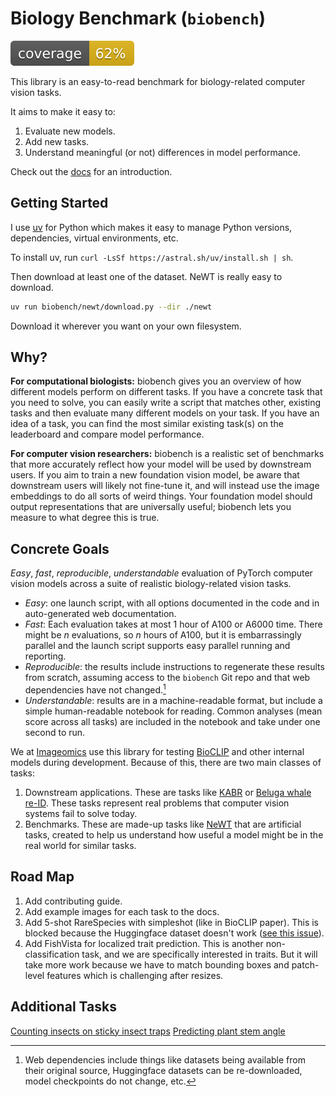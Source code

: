 # Biology Benchmark (`biobench`)

![Coverage](docs/assets/coverage.svg)

This library is an easy-to-read benchmark for biology-related computer vision tasks.

It aims to make it easy to:

1. Evaluate new models.
2. Add new tasks.
3. Understand meaningful (or not) differences in model performance.

Check out the [docs](https://samuelstevens.me/biobench/) for an introduction.

## Getting Started

I use [uv](https://docs.astral.sh/uv/) for Python which makes it easy to manage Python versions, dependencies, virtual environments, etc.

To install uv, run `curl -LsSf https://astral.sh/uv/install.sh | sh`.

Then download at least one of the dataset.
NeWT is really easy to download.

```sh
uv run biobench/newt/download.py --dir ./newt
```

Download it wherever you want on your own filesystem.

## Why?

**For computational biologists:** biobench gives you an overview of how different models perform on different tasks. If you have a concrete task that you need to solve, you can easily write a script that matches other, existing tasks and then evaluate many different models on your task. If you have an idea of a task, you can find the most similar existing task(s) on the leaderboard and compare model performance.

**For computer vision researchers:** biobench is a realistic set of benchmarks that more accurately reflect how your model will be used by downstream users. If you aim to train a new foundation vision model, be aware that downstream users will likely not fine-tune it, and will instead use the image embeddings to do all sorts of weird things. Your foundation model should output representations that are universally useful; biobench lets you measure to what degree this is true.

## Concrete Goals

*Easy*, *fast*, *reproducible*, *understandable* evaluation of PyTorch computer vision models across a suite of realistic biology-related vision tasks.

- *Easy*: one launch script, with all options documented in the code and in auto-generated web documentation.
- *Fast*: Each evaluation takes at most 1 hour of A100 or A6000 time. There might be $n$ evaluations, so $n$ hours of A100, but it is embarrassingly parallel and the launch script supports easy parallel running and reporting.
- *Reproducible*: the results include instructions to regenerate these results from scratch, assuming access to the `biobench` Git repo and that web dependencies have not changed.[^web-deps]
- *Understandable*: results are in a machine-readable format, but include a simple human-readable notebook for reading. Common analyses (mean score across all tasks) are included in the notebook and take under one second to run.

[^web-deps]: Web dependencies include things like datasets being available from their original source, Huggingface datasets can be re-downloaded, model checkpoints do not change, etc.


We at [Imageomics](https://imageomics.osu.edu) use this library for testing [BioCLIP](https://imageomics.github.io/bioclip) and other internal models  during development.
Because of this, there are two main classes of tasks:

1. Downstream applications. These are tasks like [KABR](https://samuelstevens.me/biobench/api/biobench/kabr) or [Beluga whale re-ID](https://samuelstevens.me/biobench/api/biobench/beluga). These tasks represent real problems that computer vision systems fail to solve today.
2. Benchmarks. These are made-up tasks like [NeWT](https://samuelstevens.me/biobench/api/biobench/newt) that are artificial tasks, created to help us understand how useful a model might be in the real world for similar tasks.


## Road Map

1. Add contributing guide.
2. Add example images for each task to the docs.
3. Add 5-shot RareSpecies with simpleshot (like in BioCLIP paper). This is blocked because the Huggingface dataset doesn't work ([see this issue](https://huggingface.co/datasets/imageomics/rare-species/discussions/8)).
4. Add FishVista for localized trait prediction. This is another non-classification task, and we are specifically interested in traits. But it will take more work because we have to match bounding boxes and patch-level features which is challenging after resizes.

## Additional Tasks

[Counting insects on sticky insect traps](https://github.com/md-121/yellow-sticky-traps-dataset)
[Predicting plant stem angle](https://plantvision.unl.edu/datasets/download-panicoid-phenomap-1-dataset/)
